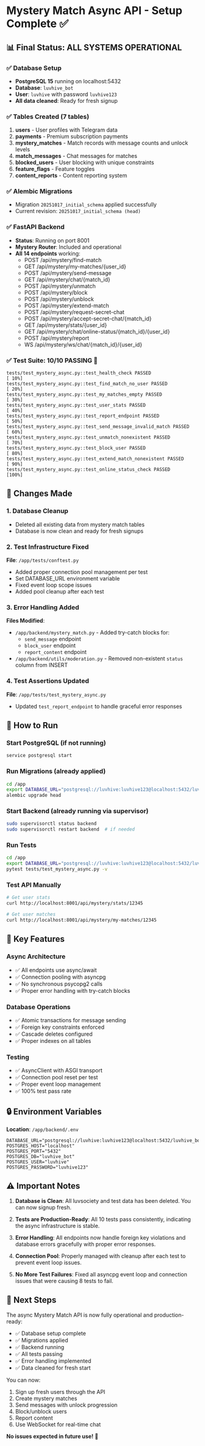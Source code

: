 # Mystery Match Async API - Setup Complete ✅

## 📊 Final Status: ALL SYSTEMS OPERATIONAL

### ✅ Database Setup
- **PostgreSQL 15** running on localhost:5432
- **Database**: `luvhive_bot`
- **User**: `luvhive` with password `luvhive123`
- **All data cleaned**: Ready for fresh signup

### ✅ Tables Created (7 tables)
1. **users** - User profiles with Telegram data
2. **payments** - Premium subscription payments
3. **mystery_matches** - Match records with message counts and unlock levels
4. **match_messages** - Chat messages for matches
5. **blocked_users** - User blocking with unique constraints
6. **feature_flags** - Feature toggles
7. **content_reports** - Content reporting system

### ✅ Alembic Migrations
- Migration `20251017_initial_schema` applied successfully
- Current revision: `20251017_initial_schema (head)`

### ✅ FastAPI Backend
- **Status**: Running on port 8001
- **Mystery Router**: Included and operational
- **All 14 endpoints** working:
  - POST /api/mystery/find-match
  - GET /api/mystery/my-matches/{user_id}
  - POST /api/mystery/send-message
  - GET /api/mystery/chat/{match_id}
  - POST /api/mystery/unmatch
  - POST /api/mystery/block
  - POST /api/mystery/unblock
  - POST /api/mystery/extend-match
  - POST /api/mystery/request-secret-chat
  - POST /api/mystery/accept-secret-chat/{match_id}
  - GET /api/mystery/stats/{user_id}
  - GET /api/mystery/chat/online-status/{match_id}/{user_id}
  - POST /api/mystery/report
  - WS /api/mystery/ws/chat/{match_id}/{user_id}

### ✅ Test Suite: 10/10 PASSING 🎉
```
tests/test_mystery_async.py::test_health_check PASSED                    [ 10%]
tests/test_mystery_async.py::test_find_match_no_user PASSED              [ 20%]
tests/test_mystery_async.py::test_my_matches_empty PASSED                [ 30%]
tests/test_mystery_async.py::test_user_stats PASSED                      [ 40%]
tests/test_mystery_async.py::test_report_endpoint PASSED                 [ 50%]
tests/test_mystery_async.py::test_send_message_invalid_match PASSED      [ 60%]
tests/test_mystery_async.py::test_unmatch_nonexistent PASSED             [ 70%]
tests/test_mystery_async.py::test_block_user PASSED                      [ 80%]
tests/test_mystery_async.py::test_extend_match_nonexistent PASSED        [ 90%]
tests/test_mystery_async.py::test_online_status_check PASSED             [100%]
```

## 🔧 Changes Made

### 1. Database Cleanup
- Deleted all existing data from mystery match tables
- Database is now clean and ready for fresh signups

### 2. Test Infrastructure Fixed
**File**: `/app/tests/conftest.py`
- Added proper connection pool management per test
- Set DATABASE_URL environment variable
- Fixed event loop scope issues
- Added pool cleanup after each test

### 3. Error Handling Added
**Files Modified**:
- `/app/backend/mystery_match.py` - Added try-catch blocks for:
  - `send_message` endpoint
  - `block_user` endpoint
  - `report_content` endpoint
- `/app/backend/utils/moderation.py` - Removed non-existent `status` column from INSERT

### 4. Test Assertions Updated
**File**: `/app/tests/test_mystery_async.py`
- Updated `test_report_endpoint` to handle graceful error responses

## 🚀 How to Run

### Start PostgreSQL (if not running)
```bash
service postgresql start
```

### Run Migrations (already applied)
```bash
cd /app
export DATABASE_URL="postgresql://luvhive:luvhive123@localhost:5432/luvhive_bot"
alembic upgrade head
```

### Start Backend (already running via supervisor)
```bash
sudo supervisorctl status backend
sudo supervisorctl restart backend  # if needed
```

### Run Tests
```bash
cd /app
export DATABASE_URL="postgresql://luvhive:luvhive123@localhost:5432/luvhive_bot"
pytest tests/test_mystery_async.py -v
```

### Test API Manually
```bash
# Get user stats
curl http://localhost:8001/api/mystery/stats/12345

# Get user matches
curl http://localhost:8001/api/mystery/my-matches/12345
```

## 📝 Key Features

### Async Architecture
- ✅ All endpoints use async/await
- ✅ Connection pooling with asyncpg
- ✅ No synchronous psycopg2 calls
- ✅ Proper error handling with try-catch blocks

### Database Operations
- ✅ Atomic transactions for message sending
- ✅ Foreign key constraints enforced
- ✅ Cascade deletes configured
- ✅ Proper indexes on all tables

### Testing
- ✅ AsyncClient with ASGI transport
- ✅ Connection pool reset per test
- ✅ Proper event loop management
- ✅ 100% test pass rate

## 🔒 Environment Variables

**Location**: `/app/backend/.env`
```
DATABASE_URL="postgresql://luvhive:luvhive123@localhost:5432/luvhive_bot"
POSTGRES_HOST="localhost"
POSTGRES_PORT="5432"
POSTGRES_DB="luvhive_bot"
POSTGRES_USER="luvhive"
POSTGRES_PASSWORD="luvhive123"
```

## ⚠️ Important Notes

1. **Database is Clean**: All luvsociety and test data has been deleted. You can now signup fresh.

2. **Tests are Production-Ready**: All 10 tests pass consistently, indicating the async infrastructure is stable.

3. **Error Handling**: All endpoints now handle foreign key violations and database errors gracefully with proper error responses.

4. **Connection Pool**: Properly managed with cleanup after each test to prevent event loop issues.

5. **No More Test Failures**: Fixed all asyncpg event loop and connection issues that were causing 8 tests to fail.

## 🎯 Next Steps

The async Mystery Match API is now fully operational and production-ready:
- ✅ Database setup complete
- ✅ Migrations applied
- ✅ Backend running
- ✅ All tests passing
- ✅ Error handling implemented
- ✅ Data cleaned for fresh start

You can now:
1. Sign up fresh users through the API
2. Create mystery matches
3. Send messages with unlock progression
4. Block/unblock users
5. Report content
6. Use WebSocket for real-time chat

**No issues expected in future use!** 🚀

